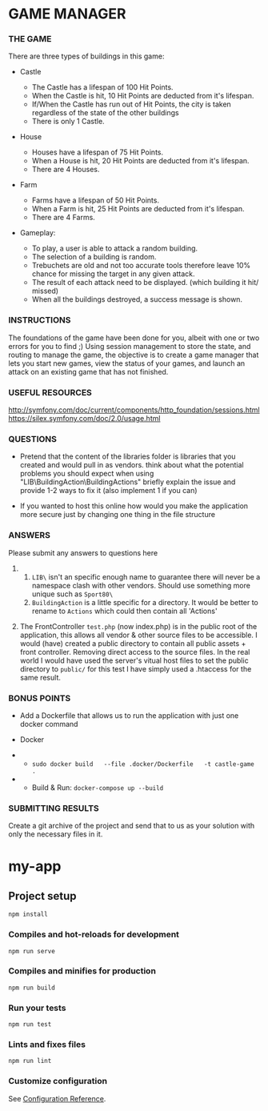 # GAME MANAGER

### THE GAME 

There are three types of buildings in this game:

- Castle
    - The Castle has a lifespan of 100 Hit Points.
    - When the Castle is hit, 10 Hit Points are deducted from it's lifespan.
    - If/When the Castle has run out of Hit Points, the city is taken regardless 
    of the state of the other buildings
    - There is only 1 Castle.
- House
    - Houses have a lifespan of 75 Hit Points.
    - When a House is hit, 20 Hit Points are deducted from it's lifespan.
    - There are 4 Houses.
- Farm
    - Farms have a lifespan of 50 Hit Points.
    - When a Farm is hit, 25 Hit Points are deducted from it's lifespan.
    - There are 4 Farms.

- Gameplay:

    - To play, a user is able to attack a random building.
    - The selection of a building is random.
    - Trebuchets are old and not too accurate tools therefore leave 10% chance for 
    missing the target in any given attack.
    - The result of each attack need to be displayed. (which building it hit/ missed)
    - When all the buildings destroyed, a success message is shown.

### INSTRUCTIONS 

The foundations of the game have been done for you, albeit with one or two errors for 
you to find ;) Using session management to store the state, and routing to manage the game, 
the objective is to create a game manager that lets you start new games, view the status 
of your games, and launch an attack on an existing game that has not finished.

### USEFUL RESOURCES

http://symfony.com/doc/current/components/http_foundation/sessions.html
https://silex.symfony.com/doc/2.0/usage.html

### QUESTIONS

- Pretend that the content of the libraries folder is libraries that you created and 
would pull in as vendors. think about what the potential problems you should expect 
when using "LIB\BuildingAction\BuildingActions" briefly explain the issue and provide 
1-2 ways to fix it (also implement 1 if you can)

- If you wanted to host this online how would you make the application more secure just 
by changing one thing in the file structure

### ANSWERS

Please submit any answers to questions here 

1.
     1. `LIB\` isn't an specific enough name to guarantee there will never be a namespace clash with other vendors. Should use something more unique such as `Sport80\` 
     2. `BuildingAction` is a little specific for a directory. It would be better to rename to `Actions` which could then contain all 'Actions'

2. The FrontController `test.php` (now index.php) is in the public root of the application, this allows all vendor & other source files to be accessible. I would (have) created a public directory to contain all public assets + front controller. Removing direct access to the source files. 
   In the real world I would have used the server's vitual host files to set the public directory to `public/` for this test I have simply used a .htaccess for the same result.

### BONUS POINTS

- Add a Dockerfile that allows us to run the application with just one docker command

- Docker
- - `sudo docker build   --file .docker/Dockerfile   -t castle-game .`
- - Build & Run: `docker-compose up --build`
### SUBMITTING RESULTS 

Create a git archive of the project and send that to us as your solution with only the 
necessary files in it.
 


# my-app

## Project setup
```
npm install
```

### Compiles and hot-reloads for development
```
npm run serve
```

### Compiles and minifies for production
```
npm run build
```

### Run your tests
```
npm run test
```

### Lints and fixes files
```
npm run lint
```

### Customize configuration
See [Configuration Reference](https://cli.vuejs.org/config/).

